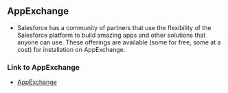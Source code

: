 ## AppExchange
- Salesforce has a community of partners that use the flexibility of the Salesforce platform to build amazing apps and other solutions that anyone can use. These offerings are available (some for free, some at a cost) for installation on AppExchange.

### Link to AppExchange
- [AppExchange](https://appexchange.salesforce.com)